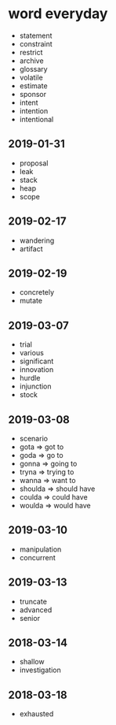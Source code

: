 # word everyday

- statement
- constraint
- restrict
- archive
- glossary
- volatile
- estimate
- sponsor
- intent
- intention
- intentional

## 2019-01-31

- proposal
- leak
- stack
- heap
- scope

## 2019-02-17

- wandering
- artifact

## 2019-02-19

- concretely
- mutate

## 2019-03-07

- trial
- various
- significant
- innovation
- hurdle
- injunction
- stock

## 2019-03-08

- scenario
- gota => got to
- goda => go to
- gonna => going to
- tryna => trying to
- wanna => want to
- shoulda => should have
- coulda => could have
- woulda => would have

## 2019-03-10

- manipulation
- concurrent

## 2019-03-13

- truncate
- advanced
- senior

## 2018-03-14

- shallow
- investigation

## 2018-03-18

- exhausted